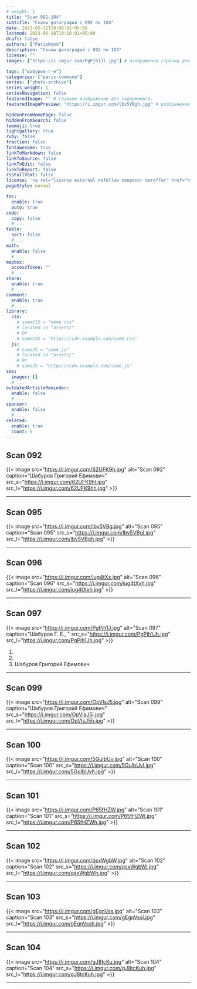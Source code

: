 ```yaml
---
# weight: 1
title: "Scan 092-104"
subtitle: "Сканы фотографий с 092 по 104"
date: 2023-05-31T20:00:01+05:00
lastmod: 2023-06-18T10:18:01+05:00
draft: false
authors: ["ParisKomm"]
description: "Сканы фотографий с 092 по 104"
license: ""
images: ["https://i.imgur.com/PgPjh1Jl.jpg"] # изображения страниц для Open Graph и Twitter Cards.

tags: ["шабуров-г-е"]
categories: ["paris-commune"]
series: ["photo-archive"]
series_weight: 1
seriesNavigation: false
featuredImage: "" # главное изображение для содержимого.
featuredImagePreview: "https://i.imgur.com/lbv5VBgh.jpg" # изображение для главной страницы.

hiddenFromHomePage: false
hiddenFromSearch: false
twemoji: true
lightgallery: true
ruby: false
fraction: false
fontawesome: true
linkToMarkdown: false
linkToSource: false
linkToEdit: false
linkToReport: false
rssFullText: false
license: '<a rel="license external nofollow noopener noreffer" href="https://creativecommons.org/licenses/by-nc-nd/4.0/" target="_blank">CC BY-NC-ND 4.0</a>'
pageStyle: normal

toc:
  enable: true
  auto: true
code:
  copy: false
  # ...
table:
  sort: false
  # ...
math:
  enable: false
  # ...
mapbox:
  accessToken: ""
  # ...
share:
  enable: true
  # ...
comment:
  enable: true
  # ...
library:
  css:
    # someCSS = "some.css"
    # located in "assets/"
    # Or
    # someCSS = "https://cdn.example.com/some.css"
  js:
    # someJS = "some.js"
    # located in "assets/"
    # Or
    # someJS = "https://cdn.example.com/some.js"
seo:
  images: []
  # ...
outdatedArticleReminder:
  enable: false
  # ...
sponsor:
  enable: false
  # ...
related:
  enable: true
  count: 5
---
```


<!--more-->

## Scan 092

{{< image src="https://i.imgur.com/62UFK9h.jpg" alt="Scan 092" caption="Шабуров Григорий Ефимович" src_s="https://i.imgur.com/62UFK9hl.jpg" src_l="https://i.imgur.com/62UFK9hh.jpg" >}}

***

## Scan 095

{{< image src="https://i.imgur.com/lbv5VBg.jpg" alt="Scan 095" caption="Scan 095" src_s="https://i.imgur.com/lbv5VBgl.jpg" src_l="https://i.imgur.com/lbv5VBgh.jpg" >}}

***

## Scan 096

{{< image src="https://i.imgur.com/iug4tXx.jpg" alt="Scan 096" caption="Scan 096" src_s="https://i.imgur.com/iug4tXxh.jpg" src_l="https://i.imgur.com/iug4tXxh.jpg" >}}

***

## Scan 097

{{< image src="https://i.imgur.com/PgPjh1J.jpg" alt="Scan 097" caption="Шабуров Г. Е., " src_s="https://i.imgur.com/PgPjh1Jh.jpg" src_l="https://i.imgur.com/PgPjh1Jh.jpg" >}}

1. 
2. 
3. Шабуров Григорий Ефимович

***

## Scan 099

{{< image src="https://i.imgur.com/OpVIsJ5.jpg" alt="Scan 099" caption="Шабуров Григорий Ефимович" src_s="https://i.imgur.com/OpVIsJ5l.jpg" src_l="https://i.imgur.com/OpVIsJ5h.jpg" >}}

***

## Scan 100

{{< image src="https://i.imgur.com/5GuIbUv.jpg" alt="Scan 100" caption="Scan 100" src_s="https://i.imgur.com/5GuIbUvl.jpg" src_l="https://i.imgur.com/5GuIbUvh.jpg" >}}

***

## Scan 101

{{< image src="https://i.imgur.com/P65fHZW.jpg" alt="Scan 101" caption="Scan 101" src_s="https://i.imgur.com/P65fHZWl.jpg" src_l="https://i.imgur.com/P65fHZWh.jpg" >}}

***

## Scan 102

{{< image src="https://i.imgur.com/qsxWgbW.jpg" alt="Scan 102" caption="Scan 102" src_s="https://i.imgur.com/qsxWgbWl.jpg" src_l="https://i.imgur.com/qsxWgbWh.jpg" >}}

***

## Scan 103

{{< image src="https://i.imgur.com/gEgnVss.jpg" alt="Scan 103" caption="Scan 103" src_s="https://i.imgur.com/gEgnVssl.jpg" src_l="https://i.imgur.com/gEgnVssh.jpg" >}}

***

## Scan 104

{{< image src="https://i.imgur.com/gJ8tcKu.jpg" alt="Scan 104" caption="Scan 104" src_s="https://i.imgur.com/gJ8tcKuh.jpg" src_l="https://i.imgur.com/gJ8tcKuh.jpg" >}}

***
